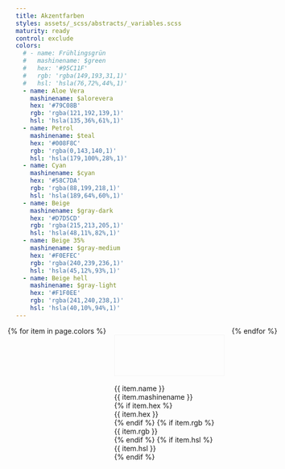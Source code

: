 ```yaml
---
title: Akzentfarben
styles: assets/_scss/abstracts/_variables.scss
maturity: ready
control: exclude
colors: 
  # - name: Frühlingsgrün
  #   mashinename: $green
  #   hex: '#95C11F'
  #   rgb: 'rgba(149,193,31,1)'
  #   hsl: 'hsla(76,72%,44%,1)' 
  - name: Aloe Vera
    mashinename: $alorevera
    hex: '#79C08B'
    rgb: 'rgba(121,192,139,1)'
    hsl: 'hsla(135,36%,61%,1)' 
  - name: Petrol
    mashinename: $teal
    hex: '#008F8C'
    rgb: 'rgba(0,143,140,1)'
    hsl: 'hsla(179,100%,28%,1)'
  - name: Cyan
    mashinename: $cyan
    hex: '#58C7DA'
    rgb: 'rgba(88,199,218,1)'
    hsl: 'hsla(189,64%,60%,1)'
  - name: Beige
    mashinename: $gray-dark
    hex: '#D7D5CD'
    rgb: 'rgba(215,213,205,1)'
    hsl: 'hsla(48,11%,82%,1)' 
  - name: Beige 35%
    mashinename: $gray-medium
    hex: '#F0EFEC'
    rgb: 'rgba(240,239,236,1)'
    hsl: 'hsla(45,12%,93%,1)' 
  - name: Beige hell
    mashinename: $gray-light
    hex: '#F1F0EE'
    rgb: 'rgba(241,240,238,1)'
    hsl: 'hsla(40,10%,94%,1)' 
---
```

<style>
.set {
  display: flex;
  flex-wrap: wrap;
  margin: 0 -1rem;
  margin-top: 0;
  padding: 0;
  list-style: none;
}
li {
  flex: 1 0 25%;
  margin: 1rem;
}
.color {
  width: 100%;
  min-width: 160px;
  height: 80px;
  color: white;
  border: 1px solid whitesmoke;
  margin-bottom: 1rem;
}
p {
  margin: 0;
}
</style>
<ul class="set">
{% for item in page.colors %} 
  <li>
    <div class="color" style="background:{{ item.hex }}"></div> 
    <p>{{ item.name }}</p>
    <p>{{ item.mashinename }}</p>
    {% if item.hex %}<p>{{ item.hex }}</p>{% endif %}
    {% if item.rgb %}<p>{{ item.rgb }}</p>{% endif %}
    {% if item.hsl %}<p>{{ item.hsl }}</p>{% endif %}
  </li>
{% endfor %}
</ul>